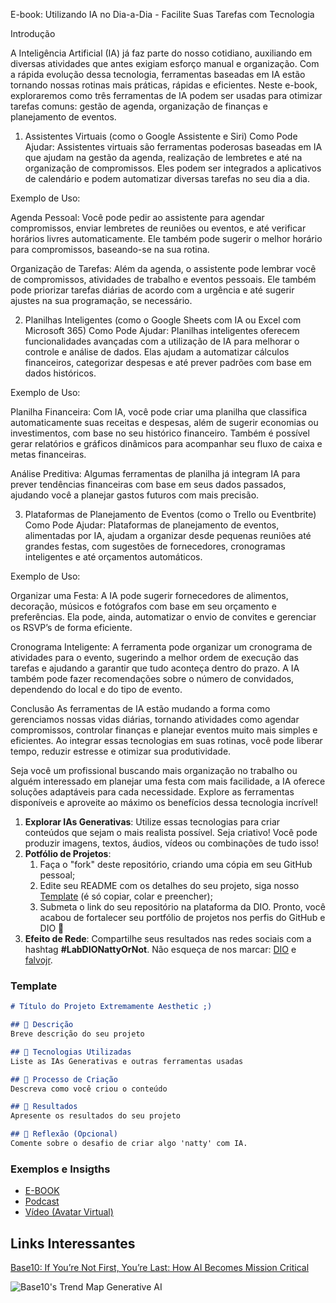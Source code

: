 E-book: Utilizando IA no Dia-a-Dia - Facilite Suas Tarefas com Tecnologia

Introdução

A Inteligência Artificial (IA) já faz parte do nosso cotidiano, auxiliando em diversas atividades que antes exigiam esforço manual e organização. Com a rápida evolução dessa tecnologia, ferramentas baseadas em IA estão tornando nossas rotinas mais práticas, rápidas e eficientes. Neste e-book, exploraremos como três ferramentas de IA podem ser usadas para otimizar tarefas comuns: gestão de agenda, organização de finanças e planejamento de eventos.

1. Assistentes Virtuais (como o Google Assistente e Siri)
Como Pode Ajudar: Assistentes virtuais são ferramentas poderosas baseadas em IA que ajudam na gestão da agenda, realização de lembretes e até na organização de compromissos. Eles podem ser integrados a aplicativos de calendário e podem automatizar diversas tarefas no seu dia a dia.

Exemplo de Uso:

Agenda Pessoal: Você pode pedir ao assistente para agendar compromissos, enviar lembretes de reuniões ou eventos, e até verificar horários livres automaticamente. Ele também pode sugerir o melhor horário para compromissos, baseando-se na sua rotina.

Organização de Tarefas: Além da agenda, o assistente pode lembrar você de compromissos, atividades de trabalho e eventos pessoais. Ele também pode priorizar tarefas diárias de acordo com a urgência e até sugerir ajustes na sua programação, se necessário.

2. Planilhas Inteligentes (como o Google Sheets com IA ou Excel com Microsoft 365)
Como Pode Ajudar: Planilhas inteligentes oferecem funcionalidades avançadas com a utilização de IA para melhorar o controle e análise de dados. Elas ajudam a automatizar cálculos financeiros, categorizar despesas e até prever padrões com base em dados históricos.

Exemplo de Uso:

Planilha Financeira: Com IA, você pode criar uma planilha que classifica automaticamente suas receitas e despesas, além de sugerir economias ou investimentos, com base no seu histórico financeiro. Também é possível gerar relatórios e gráficos dinâmicos para acompanhar seu fluxo de caixa e metas financeiras.

Análise Preditiva: Algumas ferramentas de planilha já integram IA para prever tendências financeiras com base em seus dados passados, ajudando você a planejar gastos futuros com mais precisão.

3. Plataformas de Planejamento de Eventos (como o Trello ou Eventbrite)
Como Pode Ajudar: Plataformas de planejamento de eventos, alimentadas por IA, ajudam a organizar desde pequenas reuniões até grandes festas, com sugestões de fornecedores, cronogramas inteligentes e até orçamentos automáticos.

Exemplo de Uso:

Organizar uma Festa: A IA pode sugerir fornecedores de alimentos, decoração, músicos e fotógrafos com base em seu orçamento e preferências. Ela pode, ainda, automatizar o envio de convites e gerenciar os RSVP’s de forma eficiente.

Cronograma Inteligente: A ferramenta pode organizar um cronograma de atividades para o evento, sugerindo a melhor ordem de execução das tarefas e ajudando a garantir que tudo aconteça dentro do prazo. A IA também pode fazer recomendações sobre o número de convidados, dependendo do local e do tipo de evento.

Conclusão
As ferramentas de IA estão mudando a forma como gerenciamos nossas vidas diárias, tornando atividades como agendar compromissos, controlar finanças e planejar eventos muito mais simples e eficientes. Ao integrar essas tecnologias em suas rotinas, você pode liberar tempo, reduzir estresse e otimizar sua produtividade.

Seja você um profissional buscando mais organização no trabalho ou alguém interessado em planejar uma festa com mais facilidade, a IA oferece soluções adaptáveis para cada necessidade. Explore as ferramentas disponíveis e aproveite ao máximo os benefícios dessa tecnologia incrível!

1. **Explorar IAs Generativas**: Utilize essas tecnologias para criar conteúdos que sejam o mais realista possível. Seja criativo! Você pode produzir imagens, textos, áudios, vídeos ou combinações de tudo isso!
1. **Potfólio de Projetos**:
    1. Faça o "fork" deste repositório, criando uma cópia em seu GitHub pessoal;
    2. Edite seu README com os detalhes do seu projeto, siga nosso [Template](#template) (é só copiar, colar e preencher);
    3. Submeta o link do seu repositório na plataforma da DIO. Pronto, você acabou de fortalecer seu portfólio de projetos nos perfis do GitHub e DIO 🚀
1. **Efeito de Rede**: Compartilhe seus resultados nas redes sociais com a hashtag **#LabDIONattyOrNot**. Não esqueça de nos marcar: [DIO](https://www.linkedin.com/school/dio-makethechange) e [falvojr](https://www.linkedin.com/in/falvojr).

### Template

```markdown
# Título do Projeto Extremamente Aesthetic ;)

## 📒 Descrição
Breve descrição do seu projeto

## 🤖 Tecnologias Utilizadas
Liste as IAs Generativas e outras ferramentas usadas

## 🧐 Processo de Criação
Descreva como você criou o conteúdo

## 🚀 Resultados
Apresente os resultados do seu projeto

## 💭 Reflexão (Opcional)
Comente sobre o desafio de criar algo 'natty' com IA.
```

### Exemplos e Insigths

- [E-BOOK](/exemplos/E-BOOK.md)
- [Podcast](/exemplos/PODCAST.md)
- [Vídeo (Avatar Virtual)](/exemplos/VIDEO.md)

## Links Interessantes

[Base10: If You’re Not First, You’re Last: How AI Becomes Mission Critical](https://base10.vc/post/generative-ai-mission-critical/)

![Base10's Trend Map Generative AI](https://github.com/digitalinnovationone/lab-natty-or-not/assets/730492/f4df26e8-f8f7-4419-8252-c69d73ea930c)
